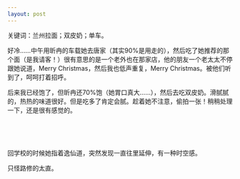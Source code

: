 ```yaml
---
layout: post
---
```

关键词：兰州拉面；双皮奶；单车。

好冷……中午用昕冉的车载她去唐家（其实90%是用走的），然后吃了她推荐的那个面（是我请客！）很有意思的是一个老外也在那家店，他的朋友一个老太太不停跟她说道，Merry Christmas，然后我也低声重复，Merry Christmas。被他们听到了，呵呵打着招呼。

后来我已经饱了，但昕冉还70%饱（她胃口真大……），然后去吃双皮奶。滑腻腻的，热热的味道很好。但是吃多了肯定会腻。趁着她不注意，偷拍一张！稍稍处理一下，还是很有感觉的。

 

 

回学校的时候她指着逸仙道，突然发现一直往里延伸，有一种时空感。

只怪路修的太直。

 

 

 